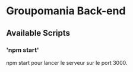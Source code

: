 # Groupomania Back-end

## Available Scripts

### 'npm start'

npm start pour lancer le serveur sur le port 3000.